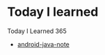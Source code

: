 # Today I learned

Today I Learned 365

- [android-java-note]("https://github.com/hayeon17kim/TIL/blob/master/android-note.md")
